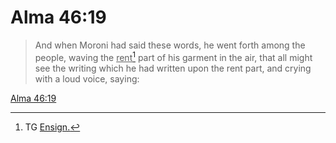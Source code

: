 # Alma 46:19

> And when Moroni had said these words, he went forth among the people, waving the <u>rent</u>[^a] part of his garment in the air, that all might see the writing which he had written upon the rent part, and crying with a loud voice, saying:

[Alma 46:19](https://www.churchofjesuschrist.org/study/scriptures/bofm/alma/46?lang=eng&id=p19#p19)


[^a]: TG [Ensign.](https://www.churchofjesuschrist.org/study/scriptures/tg/ensign?lang=eng)
